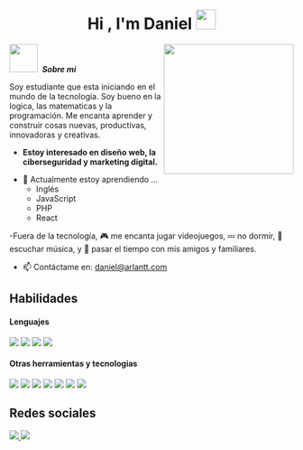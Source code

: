 <h1 align="center">Hi , I'm Daniel <img src="https://media.giphy.com/media/hvRJCLFzcasrR4ia7z/giphy.gif" width="35"></h1>

 <img src="https://media0.giphy.com/media/v1.Y2lkPTc5MGI3NjExODFhM3JndXc5NjkxcDlzZmJtaXNncWxuZTVvNDlta2J4aHh4ZHpxbyZlcD12MV9pbnRlcm5hbF9naWZfYnlfaWQmY3Q9cw/utfeiHQ7CcpyRtXla6/giphy.webp" width="50px"/> &nbsp;***Sobre mi***
<img src="https://sustainability.terrahq.com/wp-content/uploads/2022/11/HOF_DontChoose_iconanimWHITE.gif" width="230px" align="right"/>


Soy estudiante que esta iniciando en el mundo de la tecnologia. Soy bueno en la logica, las matematicas y la programación. Me encanta aprender y construir cosas nuevas, productivas, innovadoras y creativas.

* **Estoy interesado en diseño web, la ciberseguridad y marketing digital.**
- 🌱  Actualmente estoy aprendiendo ...
  - Inglés
  - JavaScript
  - PHP
  - React

-Fuera de la tecnología, 🎮 me encanta jugar videojuegos, 💤 no dormir, 🎵 escuchar música, y 🌴 pasar el tiempo con mis amigos y familiares.
- 📫 Contáctame en: <a href="daniel@arlantt.com">daniel@arlantt.com</a>

## Habilidades

<h4> Lenguajes </h4>
<span> 
  <img src="https://img.shields.io/badge/HTML5-E34F26?style=for-the-badge&logo=html5&logoColor=white">
  <img src="https://img.shields.io/badge/CSS3-1572B6?style=for-the-badge&logo=css3&logoColor=white">
  <img src="https://img.shields.io/badge/JavaScript-F7DF1E?style=for-the-badge&logo=javascript&logoColor=black">
  <img src="https://img.shields.io/badge/PHP-777BB4?style=for-the-badge&logo=php&logoColor=white">
</span>


<h4> Otras herramientas y tecnologias </h4>
<span>
   <img src="https://img.shields.io/badge/Bootstrap-563D7C?style=for-the-badge&logo=bootstrap&logoColor=white">
   <img src="https://img.shields.io/badge/jquery-%230769AD.svg?style=for-the-badge&logo=jquery&logoColor=white">
   <img src="https://img.shields.io/badge/MySQL-00000F?style=for-the-badge&logo=mysql&logoColor=white">
   <img src=" https://img.shields.io/badge/figma-%23F24E1E.svg?style=for-the-badge&logo=figma&logoColor=white">
   <img src="https://img.shields.io/badge/git-%23F05033.svg?style=for-the-badge&logo=git&logoColor=white">
   <img src="https://img.shields.io/badge/figma-%23F24E1E.svg?style=for-the-badge&logo=figma&logoColor=white">
   <img src="https://img.shields.io/badge/Notion-%23000000.svg?style=for-the-badge&logo=notion&logoColor=white">
</span>

## Redes sociales
<span>
   <a href="https://www.linkedin.com/in/daniel-camilo-arlantt-restrepo-119891332/" target="_blank"> 
     <img src="https://img.shields.io/badge/linkedin-%230077B5.svg?style=for-the-badge&logo=linkedin&logoColor=white">
   </a>
  <a href="https://www.instagram.com/" target="_blank"> 
     <img src="https://img.shields.io/badge/Instagram-%23E4405F.svg?style=for-the-badge&logo=Instagram&logoColor=white">
   </a>
</span>
